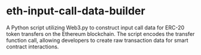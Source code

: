 # eth-input-call-data-builder
A Python script utilizing Web3.py to construct input call data for ERC-20 token transfers on the Ethereum blockchain. The script encodes the transfer function call, allowing developers to create raw transaction data for smart contract interactions.
